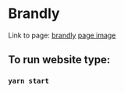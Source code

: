 # Brandly
Link to page: [brandly](https://brandlyshop.netlify.app/#/)
[page image](./src/assets/page-image.png)

## To run website type: 

### `yarn start`
